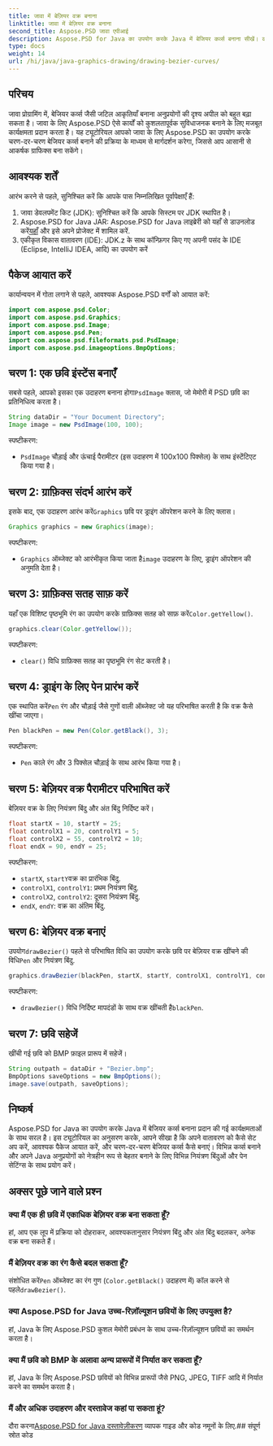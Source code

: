 ```yaml
---
title: जावा में बेज़ियर वक्र बनाना
linktitle: जावा में बेज़ियर वक्र बनाना
second_title: Aspose.PSD जावा एपीआई
description: Aspose.PSD for Java का उपयोग करके Java में बेजियर कर्व्स बनाना सीखें। कोड उदाहरणों के साथ हमारे चरण-दर-चरण गाइड का पालन करें।
type: docs
weight: 14
url: /hi/java/java-graphics-drawing/drawing-bezier-curves/
---
```

## परिचय
जावा प्रोग्रामिंग में, बेजियर कर्व्स जैसी जटिल आकृतियाँ बनाना अनुप्रयोगों की दृश्य अपील को बहुत बढ़ा सकता है। जावा के लिए Aspose.PSD ऐसे कार्यों को कुशलतापूर्वक सुविधाजनक बनाने के लिए मजबूत कार्यक्षमता प्रदान करता है। यह ट्यूटोरियल आपको जावा के लिए Aspose.PSD का उपयोग करके चरण-दर-चरण बेजियर कर्व्स बनाने की प्रक्रिया के माध्यम से मार्गदर्शन करेगा, जिससे आप आसानी से आकर्षक ग्राफिक्स बना सकेंगे।
## आवश्यक शर्तें
आरंभ करने से पहले, सुनिश्चित करें कि आपके पास निम्नलिखित पूर्वापेक्षाएँ हैं:
1. जावा डेवलपमेंट किट (JDK): सुनिश्चित करें कि आपके सिस्टम पर JDK स्थापित है।
2.  Aspose.PSD for Java JAR: Aspose.PSD for Java लाइब्रेरी को यहाँ से डाउनलोड करें[यहाँ](https://releases.aspose.com/psd/java/) और इसे अपने प्रोजेक्ट में शामिल करें.
3. एकीकृत विकास वातावरण (IDE): JDK.z के साथ कॉन्फ़िगर किए गए अपनी पसंद के IDE (Eclipse, IntelliJ IDEA, आदि) का उपयोग करें
## पैकेज आयात करें
कार्यान्वयन में गोता लगाने से पहले, आवश्यक Aspose.PSD वर्गों को आयात करें:
```java
import com.aspose.psd.Color;
import com.aspose.psd.Graphics;
import com.aspose.psd.Image;
import com.aspose.psd.Pen;
import com.aspose.psd.fileformats.psd.PsdImage;
import com.aspose.psd.imageoptions.BmpOptions;
```
## चरण 1: एक छवि इंस्टेंस बनाएँ
 सबसे पहले, आपको इसका एक उदाहरण बनाना होगा`PsdImage` क्लास, जो मेमोरी में PSD छवि का प्रतिनिधित्व करता है।
```java
String dataDir = "Your Document Directory";
Image image = new PsdImage(100, 100);
```
स्पष्टीकरण:
- `PsdImage` चौड़ाई और ऊंचाई पैरामीटर (इस उदाहरण में 100x100 पिक्सेल) के साथ इंस्टेंटिएट किया गया है।
## चरण 2: ग्राफ़िक्स संदर्भ आरंभ करें
 इसके बाद, एक उदाहरण आरंभ करें`Graphics` छवि पर ड्राइंग ऑपरेशन करने के लिए क्लास।
```java
Graphics graphics = new Graphics(image);
```
स्पष्टीकरण:
- `Graphics` ऑब्जेक्ट को आरंभीकृत किया जाता है`image` उदाहरण के लिए, ड्राइंग ऑपरेशन की अनुमति देता है।
## चरण 3: ग्राफ़िक्स सतह साफ़ करें
यहाँ एक विशिष्ट पृष्ठभूमि रंग का उपयोग करके ग्राफ़िक्स सतह को साफ़ करें`Color.getYellow()`.
```java
graphics.clear(Color.getYellow());
```
स्पष्टीकरण:
- `clear()` विधि ग्राफ़िक्स सतह का पृष्ठभूमि रंग सेट करती है।
## चरण 4: ड्राइंग के लिए पेन प्रारंभ करें
 एक स्थापित करें`Pen` रंग और चौड़ाई जैसे गुणों वाली ऑब्जेक्ट जो यह परिभाषित करती है कि वक्र कैसे खींचा जाएगा।
```java
Pen blackPen = new Pen(Color.getBlack(), 3);
```
स्पष्टीकरण:
- `Pen` काले रंग और 3 पिक्सेल चौड़ाई के साथ आरंभ किया गया है।
## चरण 5: बेज़ियर वक्र पैरामीटर परिभाषित करें
बेज़ियर वक्र के लिए नियंत्रण बिंदु और अंत बिंदु निर्दिष्ट करें।
```java
float startX = 10, startY = 25;
float controlX1 = 20, controlY1 = 5;
float controlX2 = 55, controlY2 = 10;
float endX = 90, endY = 25;
```
स्पष्टीकरण:
- `startX`, `startY`वक्र का प्रारंभिक बिंदु.
- `controlX1`, `controlY1`: प्रथम नियंत्रण बिंदु.
- `controlX2`, `controlY2`: दूसरा नियंत्रण बिंदु.
- `endX`, `endY`: वक्र का अंतिम बिंदु.
## चरण 6: बेज़ियर वक्र बनाएं
 उपयोग`drawBezier()` पहले से परिभाषित विधि का उपयोग करके छवि पर बेज़ियर वक्र खींचने की विधि`Pen` और नियंत्रण बिंदु.
```java
graphics.drawBezier(blackPen, startX, startY, controlX1, controlY1, controlX2, controlY2, endX, endY);
```
स्पष्टीकरण:
- `drawBezier()` विधि निर्दिष्ट मापदंडों के साथ वक्र खींचती है`blackPen`.
## चरण 7: छवि सहेजें
खींची गई छवि को BMP फ़ाइल प्रारूप में सहेजें।
```java
String outpath = dataDir + "Bezier.bmp";
BmpOptions saveOptions = new BmpOptions();
image.save(outpath, saveOptions);
```
## निष्कर्ष
Aspose.PSD for Java का उपयोग करके Java में बेजियर कर्व्स बनाना प्रदान की गई कार्यक्षमताओं के साथ सरल है। इस ट्यूटोरियल का अनुसरण करके, आपने सीखा है कि अपने वातावरण को कैसे सेट अप करें, आवश्यक पैकेज आयात करें, और चरण-दर-चरण बेजियर कर्व्स कैसे बनाएं। विभिन्न कर्व्स बनाने और अपने Java अनुप्रयोगों को नेत्रहीन रूप से बेहतर बनाने के लिए विभिन्न नियंत्रण बिंदुओं और पेन सेटिंग्स के साथ प्रयोग करें।
## अक्सर पूछे जाने वाले प्रश्न
### क्या मैं एक ही छवि में एकाधिक बेज़ियर वक्र बना सकता हूँ?
हां, आप एक लूप में प्रक्रिया को दोहराकर, आवश्यकतानुसार नियंत्रण बिंदु और अंत बिंदु बदलकर, अनेक वक्र बना सकते हैं।
### मैं बेज़ियर वक्र का रंग कैसे बदल सकता हूँ?
 संशोधित करें`Pen` ऑब्जेक्ट का रंग गुण (`Color.getBlack()` उदाहरण में) कॉल करने से पहले`drawBezier()`.
### क्या Aspose.PSD for Java उच्च-रिज़ॉल्यूशन छवियों के लिए उपयुक्त है?
हां, Java के लिए Aspose.PSD कुशल मेमोरी प्रबंधन के साथ उच्च-रिज़ॉल्यूशन छवियों का समर्थन करता है।
### क्या मैं छवि को BMP के अलावा अन्य प्रारूपों में निर्यात कर सकता हूँ?
हां, Java के लिए Aspose.PSD छवियों को विभिन्न प्रारूपों जैसे PNG, JPEG, TIFF आदि में निर्यात करने का समर्थन करता है।
### मैं और अधिक उदाहरण और दस्तावेज कहां पा सकता हूं?
 दौरा करना[Aspose.PSD for Java दस्तावेज़ीकरण](https://reference.aspose.com/psd/java/) व्यापक गाइड और कोड नमूनों के लिए.## संपूर्ण स्रोत कोड